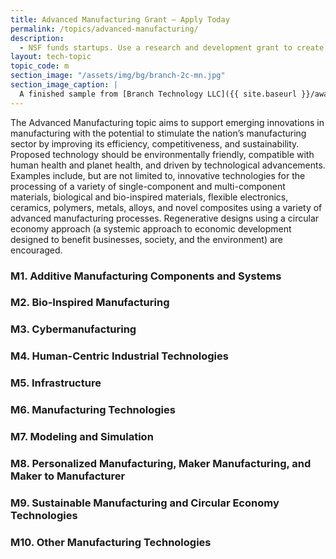 ```yaml
---
title: Advanced Manufacturing Grant – Apply Today
permalink: /topics/advanced-manufacturing/
description: 
  - NSF funds startups. Use a research and development grant to create an advanced manufacturing technology.
layout: tech-topic
topic_code: m
section_image: "/assets/img/bg/branch-2c-mn.jpg"
section_image_caption: |
  A finished sample from [Branch Technology LLC]({{ site.baseurl }}/awardees/phase-2/details/?company=branch-technology-llc#branch-technology-llc) of a complex shape 3-D printed like nature.
---
```


The Advanced Manufacturing topic aims to support emerging innovations in manufacturing with the potential to stimulate the nation’s manufacturing sector by improving its efficiency, competitiveness, and sustainability. Proposed technology should be environmentally friendly, compatible with human health and planet health, and driven by technological advancements. Examples include, but are not limited to, innovative technologies for the processing of a variety of single-component and multi-component materials, biological and bio-inspired materials, flexible electronics, ceramics, polymers, metals, alloys, and novel composites using a variety of advanced manufacturing processes. Regenerative designs using a circular economy approach (a systemic approach to economic development designed to benefit businesses, society, and the environment) are encouraged. 

### M1. Additive Manufacturing Components and Systems

### M2. Bio-Inspired Manufacturing

### M3. Cybermanufacturing 

### M4. Human-Centric Industrial Technologies

### M5. Infrastructure

### M6. Manufacturing Technologies

### M7. Modeling and Simulation

### M8. Personalized Manufacturing, Maker Manufacturing, and Maker to Manufacturer 

### M9. Sustainable Manufacturing and Circular Economy Technologies 

### M10. Other Manufacturing Technologies 
